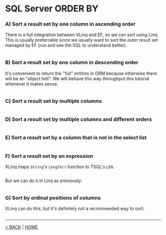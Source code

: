 # SQL Server ORDER BY

### A) Sort a result set by one column in ascending order

There is a full integration between XLinq and EF, so we can sort using Linq. This is usually preferrable since we usually want to sort the *outer* result set managed by EF (run and see the SQL to understand better).

```cs --project ../../SqlServerTutorial/SqlServerTutorial.csproj --source-file ../../SqlServerTutorial/Basic/OrderBy.cs --region A
```

### B) Sort a result set by one column in descending order

It's convenient to return the "full" entities in ORM because otherwise there will be an "object hell". We will behave this way throughput this tutorial whenever it makes sense.

```cs --project ../../SqlServerTutorial/SqlServerTutorial.csproj --source-file ../../SqlServerTutorial/Basic/OrderBy.cs --region B
```

### C) Sort a result set by multiple columns

```cs --project ../../SqlServerTutorial/SqlServerTutorial.csproj --source-file ../../SqlServerTutorial/Basic/OrderBy.cs --region D
```

### D) Sort a result set by multiple columns and different orders

<!-- We return all columns as usually done in EF, though can retrieve some - as done in [SELECT - (A)](Select.md). -->

```cs --project ../../SqlServerTutorial/SqlServerTutorial.csproj --source-file ../../SqlServerTutorial/Basic/OrderBy.cs --region D
```

### E) Sort a result set by a column that is not in the select list

```cs --project ../../SqlServerTutorial/SqlServerTutorial.csproj --source-file ../../SqlServerTutorial/Basic/OrderBy.cs --region E
```

### F) Sort a result set by an expression

XLinq maps `String`'s `Length()` function to TSQL's `LEN`.

```cs --project ../../SqlServerTutorial/SqlServerTutorial.csproj --source-file ../../SqlServerTutorial/Basic/OrderBy.cs --region F
```

But we can do it in Linq as previously:

```cs --project ../../SqlServerTutorial/SqlServerTutorial.csproj --source-file ../../SqlServerTutorial/Basic/OrderBy.cs --region F_1
```

### G) Sort by ordinal positions of columns

XLinq can do this, but it's definitely not a recommended way to sort:

```cs --project ../../SqlServerTutorial/SqlServerTutorial.csproj --source-file ../../SqlServerTutorial/Basic/OrderBy.cs --region G
```

---

[< BACK](Basic.md) | [HOME](/)
